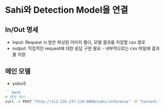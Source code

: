 # Sahi와 Detection Model을 연결

## In/Out 명세

- Input: Request 시 받은 파싱된 이미지 폴더, 모델 결과를 저장할 csv 경로
- output: 직접적인 request에 대한 응답 구현 필요 - 내부적으로는 csv 파일에 결과물 저장

## 메인 모델

- yolov5 

```markdown
```bash
# 명령 예시
curl -X POST "http://112.216.237.124:8000/sahi/inference" -H "Content-Type: application/json" -d '{"img_path": "/home/dva3/workspace/output/test/test01", "csv_path": "./test.csv"}'